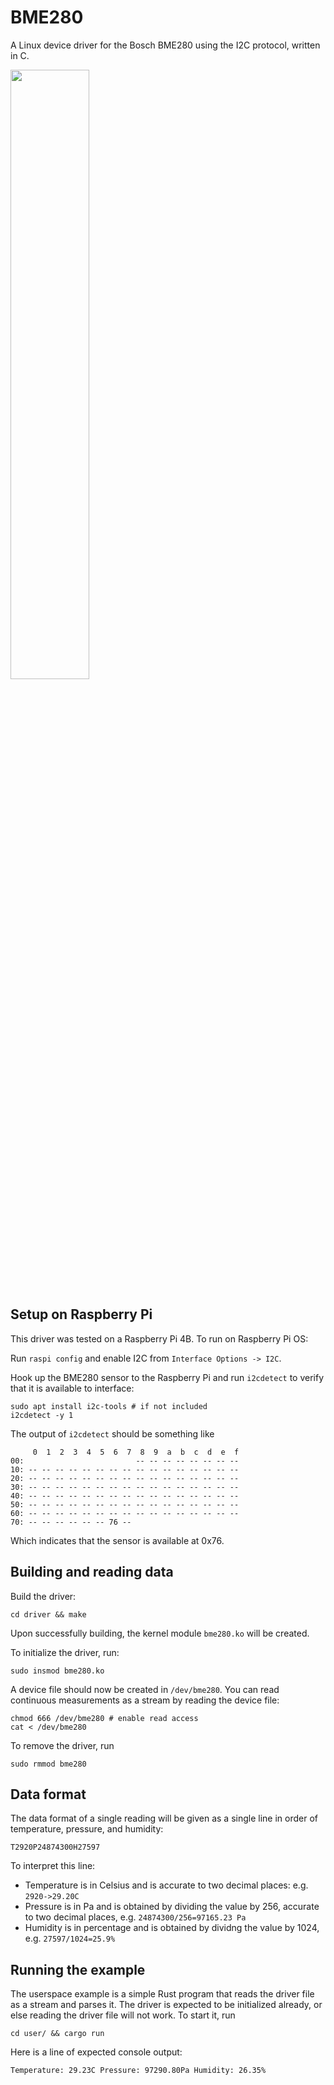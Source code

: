 # BME280 

A Linux device driver for the Bosch BME280 using the I2C protocol, written in C. 

<img src="https://user-images.githubusercontent.com/28817028/210186916-9eb196d5-eaf1-4856-9faa-2ae71ba2e0b0.png" width=50% height=50%>


## Setup on Raspberry Pi




This driver was tested on a Raspberry Pi 4B. To run on Raspberry Pi OS:

Run `raspi config` and enable I2C from `Interface Options -> I2C`.

Hook up the BME280 sensor to the Raspberry Pi and run `i2cdetect` to verify
that it is available to interface:
```
sudo apt install i2c-tools # if not included
i2cdetect -y 1
```

The output of `i2cdetect` should be something like
```
     0  1  2  3  4  5  6  7  8  9  a  b  c  d  e  f
00:                         -- -- -- -- -- -- -- -- 
10: -- -- -- -- -- -- -- -- -- -- -- -- -- -- -- -- 
20: -- -- -- -- -- -- -- -- -- -- -- -- -- -- -- -- 
30: -- -- -- -- -- -- -- -- -- -- -- -- -- -- -- -- 
40: -- -- -- -- -- -- -- -- -- -- -- -- -- -- -- -- 
50: -- -- -- -- -- -- -- -- -- -- -- -- -- -- -- -- 
60: -- -- -- -- -- -- -- -- -- -- -- -- -- -- -- -- 
70: -- -- -- -- -- -- 76 --                         
```
Which indicates that the sensor is available at 0x76.

## Building and reading data

Build the driver:
```
cd driver && make
```

Upon successfully building, the kernel module `bme280.ko` will be created.

To initialize the driver, run:
```
sudo insmod bme280.ko
```

A device file should now be created in `/dev/bme280`. You can read continuous measurements
as a stream by reading the device file: 
```
chmod 666 /dev/bme280 # enable read access
cat < /dev/bme280
```

To remove the driver, run 
```
sudo rmmod bme280
```

## Data format
The data format of a single reading will be given as a single line in order of temperature, pressure, and
humidity:
```
T2920P24874300H27597
```

To interpret this line:
- Temperature is in Celsius and is accurate to two decimal places: e.g.
  `2920->29.20C`
- Pressure is in Pa and is obtained by dividing the value by 256, accurate to
  two decimal places, e.g. `24874300/256=97165.23 Pa`
- Humidity is in percentage and is obtained by dividng the value by 1024, e.g.
  `27597/1024=25.9%`

## Running the example

The userspace example is a simple Rust program that reads the driver file as a stream and parses it. The driver is expected to be initialized already, or else reading the driver file will not work. To start it, run 
```
cd user/ && cargo run
```

Here is a line of expected console output:
```
Temperature: 29.23C Pressure: 97290.80Pa Humidity: 26.35%
```
